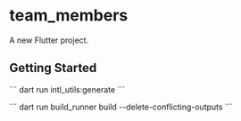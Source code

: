 # team_members

A new Flutter project.

## Getting Started

´´´
dart run intl_utils:generate
´´´

´´´
dart run build_runner build --delete-conflicting-outputs
´´´